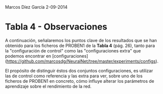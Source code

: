 Marcos Díez García
2-09-2014

# Tabla 4 - Observaciones

A continuación, señalaremos los puntos clave de los resultados que se han
obtenido para los ficheros de PROBEN1 de la **Tabla 4** (pág. 26), tanto
para la "configuración de control" como las "configuraciones extra" que
podemos encontrar en [configuraciones] (https://github.com/marcosdg/NeuralNet/tree/master/experiments/configs).

El propósito de distinguir éstos dos conjuntos configuraciones, es 
utilizar las de control como referencia y las extra para ver, sobre uno
de los ficheros de PROBEN1 en concreto, cómo influye alterar los parámetros
de aprendizaje sobre el rendimiento de la red. 





